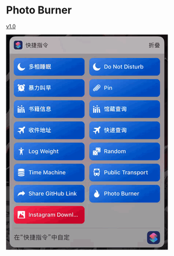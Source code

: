 # Photo Burner

[v1.0](https://www.icloud.com/shortcuts/e6c8a233bfa145aa8fbce6cbe5174f6c)

![title](%E5%88%A0%E9%99%A4%E7%85%A7%E7%89%87.GIF)